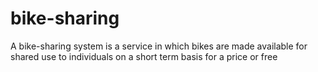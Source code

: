 # bike-sharing
A bike-sharing system is a service in which bikes are made available for shared use to individuals on a short term basis for a price or free
